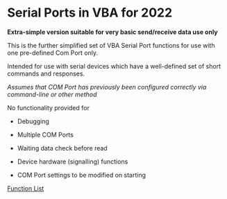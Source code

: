 # Serial Ports in VBA for 2022

**Extra-simple version suitable for very basic send/receive data use only**

This is the further simplified set of VBA Serial Port functions for use with one pre-defined Com Port only.

Intended for use with serial devices which have a well-defined set of short commands and responses.

_Assumes that COM Port has previously been configured correctly via command-line or other method_



<P>

No functionality provided for


- Debugging

- Multiple COM Ports

- Waiting data check before read

- Device hardware (signalling) functions 
  
- COM Port settings to be modified on starting

</P>

[Function List](Functions.md)
